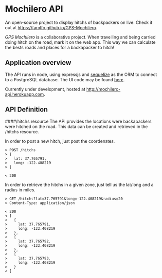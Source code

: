 # Mochilero API

An open-source project to display hitchs of backpackers on live. Check it out at https://farolfo.github.io/GPS-Mochilero.

_GPS Mochilero_ is a collaborative project. When travelling and being carried doing hitch on the road, mark it on the web app. This way we can calculate the bests roads and places for a backapacker to hitch!


## Application overview

The API runs in node, using expressjs and [sequelize](http://sequelizejs.com/) as the ORM to connect to a PostgreSQL database.
The UI code may be found [here](https://github.com/farolfo/mochilero-ui).

Currently under development, hosted at http://mochilero-api.herokuapp.com.

## API Definition

####/hitchs resource
The API provides the locations were backapackers were hitched on the road. This data can be created and retrieved in the /hitchs resource.

In order to post a new hitch, just post the coordenates.
```
> POST /hitchs
> {
>   lat: 37.765791,
>   long: -122.408219
> }

< 200
```

In order to retrieve the hitchs in a given zone, just tell us the lat/long and a radius in miles.
```
> GET /hitchs?lat=37.765791&long=-122.408219&radius=20
> Content-Type: application/json

< 200
< [
<   {
>     lat: 37.765791,
>     long: -122.408219
>   },
<   {
>     lat: 37.765792,
>     long: -122.408219
>   },
<   {
>     lat: 37.765793,
>     long: -122.408219
>   }
< ]
```
